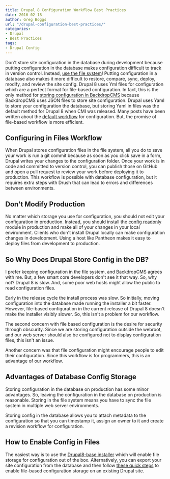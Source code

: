 ```yaml
---
title: Drupal 8 Configuration Workflow Best Practices
date: 2016-02-18
author: Greg Boggs
url: "/drupal-configuration-best-practices/"
categories:
- Drupal
- Best Practices
tags:
- Drupal Config
---
```


Don't store site configuration in the database during development because putting configuration in the database makes configuration difficult to track in version control. Instead, [use the file system](https://www.drupal.org/node/2416555)! Putting configuration in a database also makes it more difficult to restore, compare, sync, deploy, modify, and review the site config. Drupal 8 uses Yml files for configuration which are a perfect format for file-based configuration. In fact, this is the only method for [storing configuration in BackdropCMS](http://www.jenlampton.com/blog/managing-backdrop-cms-config-files-git) because BackdropCMS uses JSON files to store site configuration. Drupal uses Yaml to store your configuration the database, but storing Yaml in files was the default method for Drupal 8 when CMI was released. Many posts have been written about the [default workflow](http://nuvole.org/blog/2014/aug/20/git-workflow-managing-drupal-8-configuration) for configuration. But, the promise of file-based workflow is more efficient.

## Configuring in Files Workflow

When Drupal stores configuration files in the file system, all you do to save your work is run a git commit because as soon as you click save in a form, Drupal writes your changes to the configuration folder. Once your work is in code and committed to version control, you can publish those on GitHub and open a pull request to review your work before deploying it to production. This workflow is possible with database configuration, but it requires extra steps with Drush that can lead to errors and differences between environments.

## Don't Modify Production

No matter which storage you use for configuration, you should not edit your configuration in production. Instead, you should install the [config readonly](https://www.drupal.org/project/config_readonly) module in production and make all of your changes in your local environment. Clients who don't install Drupal locally can make configuration changes in development. Using a host like Pantheon makes it easy to deploy files from development to production.

## So Why Does Drupal Store Config in the DB?

I prefer keeping configuration in the file system, and BackdropCMS agrees with me. But, a few smart core developers don't see it that way. So, why not? Drupal 8 is slow. And, some poor web hosts might allow the public to read configuration files.

Early in the release cycle the install process was slow. So initially, moving configuration into the database made running the installer a bit faster. However, file-based configuration in the current release of Drupal 8 doesn't make the installer visibly slower. So, this isn't a problem for our workflow.

The second concern with file based configuration is the desire for security through obscurity. Since we are storing configuration outside the webroot, and our web server should also be configured not to display configuration files, this isn't an issue.

Another concern was that file configuration might encourage people to edit their configuration. Since this workflow is for programmers, this is an advantage of our workflow.

## Advantages of Database Config Storage

Storing configuration in the database on production has some minor advantages. So, leaving the configuration in the database on production is reasonable. Storing in the file system means you have to sync the file system in multiple web server environments.

Storing config in the database allows you to attach metadata to the configuration so that you can timestamp it, assign an owner to it and create a revision workflow for configuration.


## How to Enable Config in Files

The easiest way is to use the [Drupal8-base installer](https://github.com/vincenzodibiaggio/drupal8_base) which will enable file storage for configuration out of the box. Alternatively, you can export your site configuration from the database and then follow [these quick steps](https://www.drupal.org/node/2416555) to enable file-based configuration storage on an existing Drupal site. 
